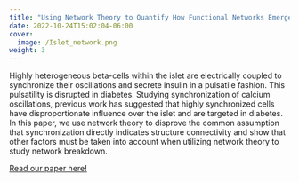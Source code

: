 ```yaml
---
title: "Using Network Theory to Quantify How Functional Networks Emerge From Islet Dynamics"
date: 2022-10-24T15:02:04-06:00
cover:
  image: /Islet_network.png
weight: 3
---
```

<!-- Google tag (gtag.js) -->
<script async src="https://www.googletagmanager.com/gtag/js?id=G-GDLL5EC1GF"></script>
<script>
  window.dataLayer = window.dataLayer || [];
  function gtag(){dataLayer.push(arguments);}
  gtag('js', new Date());

  gtag('config', 'G-GDLL5EC1GF');
</script>
Highly heterogeneous beta-cells within the islet are electrically coupled to synchronize their oscillations and secrete insulin in a pulsatile fashion. This pulsatility is disrupted in diabetes. Studying synchronization of calcium oscillations, previous work has suggested that highly synchronized cells have disproportionate influence over the islet and are targeted in diabetes. In this paper, we use network theory to disprove the common assumption that synchronization directly indicates structure connectivity and show that other factors must be taken into account when utilizing network theory to study network breakdown.

[Read our paper here!](https://www.biorxiv.org/content/biorxiv/early/2022/02/09/2022.02.06.479331.full.pdf)
